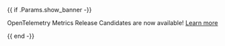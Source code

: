 {{ if .Params.show_banner -}}
<div class="o-banner">

OpenTelemetry Metrics Release Candidates are now available!
[Learn more][]

[Learn more]: https://opentelemetry.io/blog/2022/metrics-announcement/
</div>
{{ end -}}
